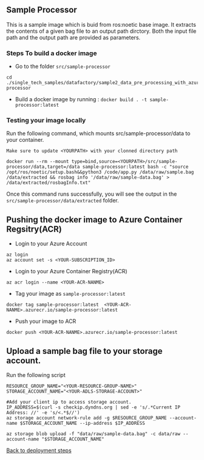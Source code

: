 ## Sample Processor
This is a sample image which is buid from ros:noetic base image. It extracts the contents of a given bag file to an output path dirctory. Both the input file path and the output path are provided as parameters.

### Steps To build a docker image

* Go to the folder `src/sample-processor` 

```
cd ./single_tech_samples/datafactory/sample2_data_pre_processing_with_azure_batch/src/sample-processor
```

* Build a docker image by running : ```docker build . -t sample-processor:latest```

### Testing your image locally

Run the following command, which mounts src/sample-processor/data to your container.

`Make sure to update <YOURPATH> with your clonned directory path`

```
docker run --rm --mount type=bind,source=<YOURPATH>/src/sample-processor/data,target=/data sample-processor:latest bash -c "source /opt/ros/noetic/setup.bash&&python3 /code/app.py /data/raw/sample.bag /data/extracted && rosbag info '/data/raw/sample-data.bag' > /data/extracted/rosbagInfo.txt"
```

Once this command runs successfully, you will see the output in the `src/sample-processor/data/extracted` folder.


## Pushing the docker image to Azure Container Regsitry(ACR)

* Login to your Azure Account

```
az login
az account set -s <YOUR-SUBSCRIPTION_ID>
```

* Login to your Azure Container Registry(ACR)
 
```
az acr login --name <YOUR-ACR-NANME>
```

* Tag your image as `sample-processor:latest` 
  
``` 
docker tag sample-processor:latest  <YOUR-ACR-NANME>.azurecr.io/sample-processor:latest
```

* Push your image to ACR

 ```
 docker push <YOUR-ACR-NANME>.azurecr.io/sample-processor:latest
 ```

## Upload a sample bag file to your storage account.

Run the following script

```
RESOURCE_GROUP_NAME="<YOUR-RESOURCE-GROUP-NAME>"
STORAGE_ACCOUNT_NAME="<YOUR-ADLS-STORAGE-ACCOUNT>"

#Add your client ip to access storage account.
IP_ADDRESS=$(curl -s checkip.dyndns.org | sed -e 's/.*Current IP Address: //' -e 's/<.*$//')
az storage account network-rule add -g $RESOURCE_GROUP_NAME --account-name $STORAGE_ACCOUNT_NAME --ip-address $IP_ADDRESS

az storage blob upload -f "data/raw/sample-data.bag" -c data/raw --account-name "$STORAGE_ACCOUNT_NAME"
```
[Back to deployment steps](../../README.md)




